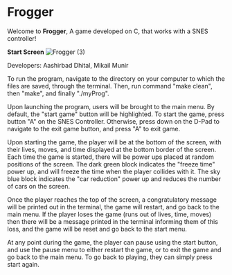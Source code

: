 # Frogger
Welcome to **Frogger**, A game developed on C, that works with a SNES controller!


**Start Screen**
![Frogger (3)](https://user-images.githubusercontent.com/60020431/179901945-e4dc4748-4ea9-4aaf-ab41-658f15318d15.png)

Developers: Aashirbad Dhital, Mikail Munir

To run the program, navigate to the directory on your computer to which the files are saved, through the terminal. Then, run command "make clean", then "make", and finally "./myProg".

Upon launching the program, users will be brought to the main menu. By default, the "start game" button will be highlighted. To start the game, press button "A" on the SNES Controller. Otherwise, press down on the D-Pad to navigate to the exit game button, and press "A" to exit game.

Upon starting the game, the player will be at the bottom of the screen, with their lives, moves, and time displayed at the bottom border of the screen. Each time the game is started, there will be power ups placed at random positions of the screen. The dark green block indicates the "freeze time" power up, and will freeze the time when the player collides with it. The sky blue block indicates the "car reduction" power up and reduces the number of cars on the screen.

Once the player reaches the top of the screen, a congratulatory message will be printed out in the terminal, the game will restart, and go back to the main menu. If the player loses the game (runs out of lives, time, moves) then there will be a message printed in the terminal informing them of this loss, and the game will be reset and go back to the start menu.

At any point during the game, the player can pause using the start button, and use the pause menu to either restart the game, or to exit the game and go back to the main menu. To go back to playing, they can simply press start again.  
